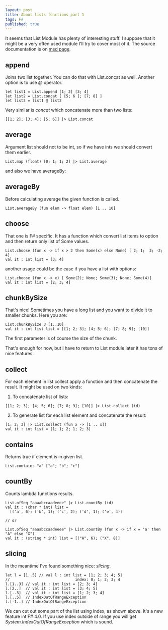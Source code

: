 ```yaml
---
layout: post
title: About lists functions part 1
tags: F#
published: true
---
```


It seems that List Module has plenty of interesting stuff. I suppose that it might be a very often used module I'll try to cover most of it.<!-- more -->
The source documentation is on [msd page](https://msdn.microsoft.com/visualfsharpdocs/conceptual/collections.list-module-%5bfsharp%5d).

append
------ 

Joins two list together. You can do that with List.concat as well. Another option is to use *@* operator.

```F#
let list1 = List.append [1; 2] [3; 4]
let list2 = List.concat [ [5; 6 ]; [7; 8] ]
let list3 = list1 @ list2
```

Very similar is *concat* which concatenate more than two lists:

```F#
[[1; 2]; [3; 4]; [5; 6]] |> List.concat
```

average
------

Argument list should not to be int, so if we have ints we should convert them earlier.

```F#
List.map (float) [0; 1; 1; 2] |> List.average
```

and also we have averageBy:

averageBy
-------

Before calculating average the given function is called.

```F#
List.averageBy (fun elem -> float elem) [1 .. 10]
```

choose
-----

That one is F# specific. It has a function which convert list items to option and then return only list of Some values.

```F#
List.choose (fun x -> if x > 2 then Some(x) else None) [ 2; 1;  3; -2; 4]
val it : int list = [3; 4]
```

another usage could be the case if you have a list with options:

```F#
List.choose (fun x -> x) [ Some(2); None; Some(3); None; Some(4)]
val it : int list = [2; 3; 4]
```

chunkBySize
------------

That's nice! Sometimes you have a long list and you want to divide it to smaller chunks. Here you are:

```F#
List.chunkBySize 3 [1..10]
val it : int list list = [[1; 2; 3]; [4; 5; 6]; [7; 8; 9]; [10]]
```

The first parameter is of course the size of the chunk.

That's enough for now, but I have to return to List module later it has tons of nice features.

collect
-------

For each element in list collect apply a function and then concatenate the result. It might be used on two kinds:

1. To concatenate list of lists:

```F#
[[1; 2; 3]; [4; 5; 6]; [7; 8; 9]; [10]] |> List.collect (id)
```

2. To generate list for each list element and concatenate the result:

```F#
[1; 2; 3] |> List.collect (fun x -> [1 .. x])
val it : int list = [1; 1; 2; 1; 2; 3]
```

contains
--------

Returns true if element is in given list.

```F#
List.contains "a" ["a"; "b"; "c"]
```

countBy
--------

Counts lambda functions results.

```F#
List.ofSeq "aaaabccaadeeee" |> List.countBy (id)
val it : (char * int) list =
  [('a', 6); ('b', 1); ('c', 2); ('d', 1); ('e', 4)]

// or

List.ofSeq "aaaabccaadeeee" |> List.countBy (fun x -> if x = 'a' then "A" else "X")
val it : (string * int) list = [("A", 6); ("X", 8)]
```

slicing
--------

In the meantime I've found something nice: _slicing_.

```F#
let l = [1..5] // val l : int list = [1; 2; 3; 4; 5]
//                             index: 0; 1; 2; 3; 4
l.[1..3] // val it : int list = [2; 3; 4]
l.[2..]  // val it : int list = [3; 4; 5]
l.[..3]  // val it : int list = [1; 2; 3; 4]
l.[..5]  // IndexOutOfRangeException
l.[-1..] // IndexOutOfRangeException
```

We can cut out some part of the list using index, as shown above. It's a new feature int F# 4.0.
If you use index outside of range you will get _System.IndexOutOfRangeException_ which is sound.